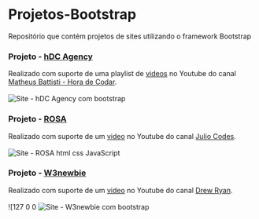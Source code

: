 # Projetos-Bootstrap
Repositório que contém projetos de sites utilizando o framework Bootstrap


### Projeto - <a href="https://github.com/MaxHenriique/Projetos-Bootstrap/tree/main/hDC%20Agency">hDC Agency</a>
Realizado com suporte de uma playlist de <a href="https://www.youtube.com/playlist?list=PLnDvRpP8Bnexu5wvxogy6N49_S5Xk8Cze">videos</a> no Youtube do canal <a href="https://www.youtube.com/c/MatheusBattisti">Matheus Battisti - Hora de Codar</a>.
<br>
<br>
![Site - hDC Agency  com bootstrap](https://user-images.githubusercontent.com/101279529/164365443-88450022-0fb8-4269-b2e7-687bc47f2a3b.png)

### Projeto - <a href="https://github.com/MaxHenriique/Projetos-Bootstrap/tree/main/ROSA">ROSA</a>
Realizado com suporte de um <a href="https://www.youtube.com/watch?v=FZQxPTV3cFk">video</a> no Youtube do canal <a href="https://www.youtube.com/channel/UCeHWTyAKBv_WnW8gsEKGECw">Julio Codes</a>.
<br>
<br>
![Site - ROSA html css JavaScript](https://user-images.githubusercontent.com/101279529/167975191-dde8c9cc-dab4-426c-a596-8b01e1df655f.png)

### Projeto - <a href="https://github.com/MaxHenriique/Projetos-Bootstrap/tree/main/W3newbie">W3newbie</a>
Realizado com suporte de um <a href="https://www.youtube.com/watch?v=9cKsq14Kfsw&list=PL1MK7nFniZZYRV5sign661Pq--3DbF9Bn&index=5&t=1555s">video</a> no Youtube do canal <a href="https://www.youtube.com/channel/UCtXGz0MBuqZUC8rmGddc07Q">Drew Ryan</a>.
<br>
<br>
![127 0 0 ![Site - W3newbie com bootstrap](https://user-images.githubusercontent.com/101279529/167975176-920894ed-851f-4f4d-9232-f1f45bb2a0e2.png)

